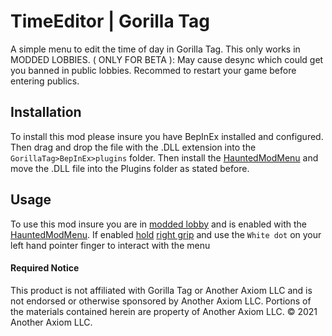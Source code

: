 # TimeEditor | Gorilla Tag
A simple menu to edit the time of day in Gorilla Tag. This only works in MODDED LOBBIES. ( ONLY FOR BETA ): May cause desync which could get you banned in public lobbies. Recommed to restart your game before entering publics.

## Installation

To install this mod please insure you have BepInEx installed and configured. Then drag and drop the file with the .DLL extension into the ```GorillaTag>BepInEx>plugins``` folder. Then install the [HauntedModMenu](https://github.com/AHauntedArmy/HauntedModMenu/releases/tag/1.0.1) and move the .DLL file into the Plugins folder as stated before.

## Usage

To use this mod insure you are in [modded lobby](https://github.com/legoandmars/Utilla#enabling-your-mod) and is enabled with the [HauntedModMenu](https://github.com/AHauntedArmy/HauntedModMenu/releases/tag/1.0.1). If enabled [hold](https://www.dictionary.com/browse/hold) [right grip](https://scontent.fewr1-6.fna.fbcdn.net/v/t39.2365-6/64523870_622041708297936_5486636097175814144_n.png?_nc_cat=102&ccb=1-7&_nc_sid=ad8a9d&_nc_ohc=ptwMaDUTAfcAX8f8FeZ&_nc_ht=scontent.fewr1-6.fna&oh=00_AfChgAzAPrImYMaruTQ8DAw79Z4Vn24ttJds1KhM9lXNlg&oe=64104C8A) and use the ```White dot``` on your left hand pointer finger to interact with the menu

#### Required Notice
This product is not affiliated with Gorilla Tag or Another Axiom LLC and is not endorsed or otherwise sponsored by Another Axiom LLC. Portions of the materials contained herein are property of Another Axiom LLC. :copyright: 2021 Another Axiom LLC.
